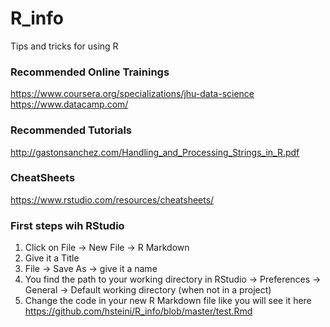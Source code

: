 # R_info
Tips and tricks for using R

### Recommended Online Trainings
https://www.coursera.org/specializations/jhu-data-science
https://www.datacamp.com/

### Recommended Tutorials
http://gastonsanchez.com/Handling_and_Processing_Strings_in_R.pdf

### CheatSheets
https://www.rstudio.com/resources/cheatsheets/

### First steps wih RStudio
1) Click on File -> New File -> R Markdown
2) Give it a Title
3) File -> Save As -> give it a name
4) You find the path to your working directory in RStudio -> Preferences -> General -> Default working directory (when not in a project)
5) Change the code in your new R Markdown file like you will see it here https://github.com/hsteini/R_info/blob/master/test.Rmd
